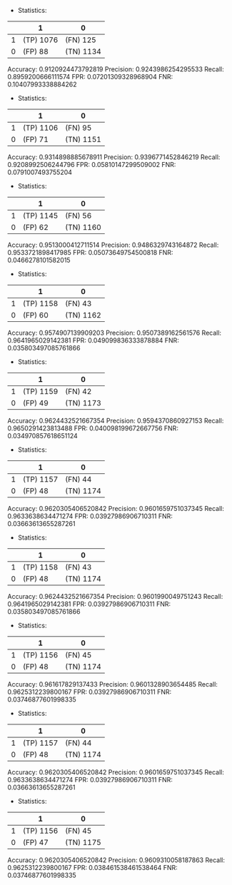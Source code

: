 * Statistics: 

|          |    1     |    0     |
|----------|----------|----------|
|    1     |(TP) 1076 | (FN) 125 |
|    0     | (FP) 88  |(TN) 1134 |
Accuracy: 0.9120924473792819
Precision: 0.9243986254295533
Recall: 0.8959200666111574
FPR: 0.07201309328968904
FNR: 0.10407993338884262
* Statistics: 

|          |    1     |    0     |
|----------|----------|----------|
|    1     |(TP) 1106 | (FN) 95  |
|    0     | (FP) 71  |(TN) 1151 |
Accuracy: 0.9314898885678911
Precision: 0.9396771452846219
Recall: 0.9208992506244796
FPR: 0.05810147299509002
FNR: 0.0791007493755204
* Statistics: 

|          |    1     |    0     |
|----------|----------|----------|
|    1     |(TP) 1145 | (FN) 56  |
|    0     | (FP) 62  |(TN) 1160 |
Accuracy: 0.9513000412711514
Precision: 0.9486329743164872
Recall: 0.9533721898417985
FPR: 0.05073649754500818
FNR: 0.0466278101582015
* Statistics: 

|          |    1     |    0     |
|----------|----------|----------|
|    1     |(TP) 1158 | (FN) 43  |
|    0     | (FP) 60  |(TN) 1162 |
Accuracy: 0.9574907139909203
Precision: 0.9507389162561576
Recall: 0.9641965029142381
FPR: 0.049099836333878884
FNR: 0.035803497085761866
* Statistics: 

|          |    1     |    0     |
|----------|----------|----------|
|    1     |(TP) 1159 | (FN) 42  |
|    0     | (FP) 49  |(TN) 1173 |
Accuracy: 0.9624432521667354
Precision: 0.9594370860927153
Recall: 0.9650291423813488
FPR: 0.040098199672667756
FNR: 0.034970857618651124
* Statistics: 

|          |    1     |    0     |
|----------|----------|----------|
|    1     |(TP) 1157 | (FN) 44  |
|    0     | (FP) 48  |(TN) 1174 |
Accuracy: 0.9620305406520842
Precision: 0.9601659751037345
Recall: 0.9633638634471274
FPR: 0.03927986906710311
FNR: 0.03663613655287261
* Statistics: 

|          |    1     |    0     |
|----------|----------|----------|
|    1     |(TP) 1158 | (FN) 43  |
|    0     | (FP) 48  |(TN) 1174 |
Accuracy: 0.9624432521667354
Precision: 0.9601990049751243
Recall: 0.9641965029142381
FPR: 0.03927986906710311
FNR: 0.035803497085761866
* Statistics: 

|          |    1     |    0     |
|----------|----------|----------|
|    1     |(TP) 1156 | (FN) 45  |
|    0     | (FP) 48  |(TN) 1174 |
Accuracy: 0.961617829137433
Precision: 0.9601328903654485
Recall: 0.9625312239800167
FPR: 0.03927986906710311
FNR: 0.03746877601998335
* Statistics: 

|          |    1     |    0     |
|----------|----------|----------|
|    1     |(TP) 1157 | (FN) 44  |
|    0     | (FP) 48  |(TN) 1174 |
Accuracy: 0.9620305406520842
Precision: 0.9601659751037345
Recall: 0.9633638634471274
FPR: 0.03927986906710311
FNR: 0.03663613655287261
* Statistics: 

|          |    1     |    0     |
|----------|----------|----------|
|    1     |(TP) 1156 | (FN) 45  |
|    0     | (FP) 47  |(TN) 1175 |
Accuracy: 0.9620305406520842
Precision: 0.9609310058187863
Recall: 0.9625312239800167
FPR: 0.038461538461538464
FNR: 0.03746877601998335
